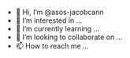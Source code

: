 - 👋 Hi, I’m @asos-jacobcann
- 👀 I’m interested in ...
- 🌱 I’m currently learning ...
- 💞️ I’m looking to collaborate on ...
- 📫 How to reach me ...

<!---
asos-jacobcann/asos-jacobcann is a ✨ special ✨ repository because its `README.md` (this file) appears on your GitHub profile.
You can click the Preview link to take a look at your changes.
--->
